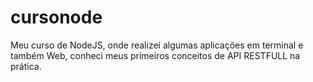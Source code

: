 # cursonode
Meu curso de NodeJS, onde realizei algumas aplicações em terminal e também Web, conheci meus primeiros conceitos de API RESTFULL na prática.
